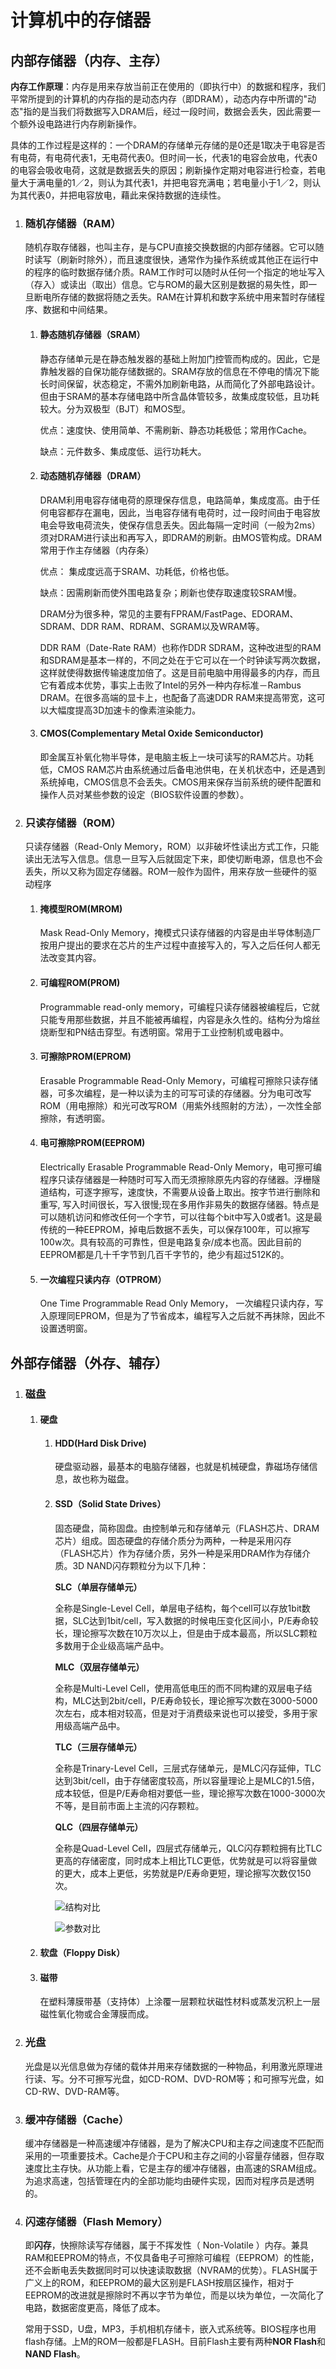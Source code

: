 # 计算机中的存储器

## 内部存储器（内存、主存）

**内存工作原理**：内存是用来存放当前正在使用的（即执行中）的数据和程序，我们平常所提到的计算机的内存指的是动态内存（即DRAM），动态内存中所谓的"动态"指的是当我们将数据写入DRAM后，经过一段时间，数据会丢失，因此需要一个额外设电路进行内存刷新操作。 

具体的工作过程是这样的：一个DRAM的存储单元存储的是0还是1取决于电容是否有电荷，有电荷代表1，无电荷代表0。但时间一长，代表1的电容会放电，代表0的电容会吸收电荷，这就是数据丢失的原因；刷新操作定期对电容进行检查，若电量大于满电量的1／2，则认为其代表1，并把电容充满电；若电量小于1／2，则认为其代表0，并把电容放电，藉此来保持数据的连续性。

1. ### 随机存储器（RAM）

   随机存取存储器，也叫主存，是与CPU直接交换数据的内部存储器。它可以随时读写（刷新时除外），而且速度很快，通常作为操作系统或其他正在运行中的程序的临时数据存储介质。RAM工作时可以随时从任何一个指定的地址写入（存入）或读出（取出）信息。它与ROM的最大区别是数据的易失性，即一旦断电所存储的数据将随之丢失。RAM在计算机和数字系统中用来暂时存储程序、数据和中间结果。 

   1. #### 静态随机存储器（SRAM）

      静态存储单元是在静态触发器的基础上附加门控管而构成的。因此，它是靠触发器的自保功能存储数据的。SRAM存放的信息在不停电的情况下能长时间保留，状态稳定，不需外加刷新电路，从而简化了外部电路设计。但由于SRAM的基本存储电路中所含晶体管较多，故集成度较低，且功耗较大。分为双极型（BJT）和MOS型。

      优点：速度快、使用简单、不需刷新、静态功耗极低；常用作Cache。

      缺点：元件数多、集成度低、运行功耗大。

   2. #### 动态随机存储器（DRAM）

      DRAM利用电容存储电荷的原理保存信息，电路简单，集成度高。由于任何电容都存在漏电，因此，当电容存储有电荷时，过一段时间由于电容放电会导致电荷流失，使保存信息丢失。因此每隔一定时间（一般为2ms）须对DRAM进行读出和再写入，即DRAM的刷新。由MOS管构成。DRAM常用于作主存储器（内存条）

      优点： 集成度远高于SRAM、功耗低，价格也低。

      缺点：因需刷新而使外围电路复杂；刷新也使存取速度较SRAM慢。

      DRAM分为很多种，常见的主要有FPRAM/FastPage、EDORAM、SDRAM、DDR RAM、RDRAM、SGRAM以及WRAM等。 

      DDR RAM（Date-Rate RAM）也称作DDR SDRAM，这种改进型的RAM和SDRAM是基本一样的，不同之处在于它可以在一个时钟读写两次数据，这样就使得数据传输速度加倍了。这是目前电脑中用得最多的内存，而且它有着成本优势，事实上击败了Intel的另外一种内存标准－Rambus DRAM。在很多高端的显卡上，也配备了高速DDR RAM来提高带宽，这可以大幅度提高3D加速卡的像素渲染能力。

   3. #### CMOS(Complementary Metal Oxide Semiconductor)

      即金属互补氧化物半导体，是电脑主板上一块可读写的RAM芯片。功耗低，CMOS RAM芯片由系统通过后备电池供电，在关机状态中，还是遇到系统掉电，CMOS信息不会丢失。CMOS用来保存当前系统的硬件配置和操作人员对某些参数的设定（BIOS软件设置的参数）。

2. ### 只读存储器（ROM）

   只读存储器（Read-Only Memory，ROM）以非破坏性读出方式工作，只能读出无法写入信息。信息一旦写入后就固定下来，即使切断电源，信息也不会丢失，所以又称为固定存储器。ROM一般作为固件，用来存放一些硬件的驱动程序

   1. #### 掩模型ROM(MROM)

      Mask Read-Only Memory，掩模式只读存储器的内容是由半导体制造厂按用户提出的要求在芯片的生产过程中直接写入的，写入之后任何人都无法改变其内容。

   2. #### 可编程ROM(PROM)

      Programmable read-only memory，可编程只读存储器被编程后，它就只能专用那些数据，并且不能被再编程，内容是永久性的。结构分为熔丝烧断型和PN结击穿型。有透明窗。常用于工业控制机或电器中。

   3. #### 可擦除PROM(EPROM)

      Erasable Programmable Read-Only Memory，可编程可擦除只读存储器，可多次编程，是一种以读为主的可写可读的存储器。分为电可改写ROM（用电擦除）和光可改写ROM（用紫外线照射的方法），一次性全部擦除，有透明窗。

   4. #### 电可擦除PROM(EEPROM)

      Electrically Erasable Programmable Read-Only Memory，电可擦可编程序只读存储器是一种随时可写入而无须擦除原先内容的存储器。浮栅隧道结构，可逐字擦写，速度快，不需要从设备上取出。按字节进行删除和重写, 写入时间很长，写入很慢;现在多用作非易失的数据存储器。特点是可以随机访问和修改任何一个字节，可以往每个bit中写入0或者1。这是最传统的一种EEPROM，掉电后数据不丢失，可以保存100年，可以擦写100w次。具有较高的可靠性，但是电路复杂/成本也高。因此目前的EEPROM都是几十千字节到几百千字节的，绝少有超过512K的。

   5. #### 一次编程只读内存（OTPROM）

      One Time Programmable Read Only Memory， 一次编程只读内存，写入原理同EPROM，但是为了节省成本，编程写入之后就不再抹除，因此不设置透明窗。

## 外部存储器（外存、辅存）

1. ### 磁盘

   1. #### 硬盘

      1. #### HDD(Hard Disk Drive)

         硬盘驱动器，最基本的电脑存储器，也就是机械硬盘，靠磁场存储信息，故也称为磁盘。

      2. #### SSD（Solid State Drives）

         固态硬盘，简称固盘。由控制单元和存储单元（FLASH芯片、DRAM芯片）组成。固态硬盘的存储介质分为两种，一种是采用闪存（FLASH芯片）作为存储介质，另外一种是采用DRAM作为存储介质。3D NAND闪存颗粒分为以下几种：

         **SLC（单层存储单元）**

         全称是Single-Level Cell，单层电子结构，每个cell可以存放1bit数据，SLC达到1bit/cell，写入数据的时候电压变化区间小，P/E寿命较长，理论擦写次数在10万次以上，但是由于成本最高，所以SLC颗粒多数用于企业级高端产品中。

         **MLC（双层存储单元）**

         全称是Multi-Level Cell，使用高低电压的而不同构建的双层电子结构，MLC达到2bit/cell，P/E寿命较长，理论擦写次数在3000-5000次左右，成本相对较高，但是对于消费级来说也可以接受，多用于家用级高端产品中。

         **TLC（三层存储单元）**

         全称是Trinary-Level Cell，三层式存储单元，是MLC闪存延伸，TLC达到3bit/cell，由于存储密度较高，所以容量理论上是MLC的1.5倍，成本较低，但是P/E寿命相对要低一些，理论擦写次数在1000-3000次不等，是目前市面上主流的闪存颗粒。

         **QLC（四层存储单元）**

         全称是Quad-Level Cell，四层式存储单元，QLC闪存颗粒拥有比TLC更高的存储密度，同时成本上相比TLC更低，优势就是可以将容量做的更大，成本上更低，劣势就是P/E寿命更短，理论擦写次数仅150次。

         ![结构对比](计算机中的存储器/ssd1.jpg)
         
         ![参数对比](计算机中的存储器/ssd2.jpg)


   2. #### 软盘（Floppy Disk）

   3. #### 磁带

      在塑料薄膜带基（支持体）上涂覆一层颗粒状磁性材料或蒸发沉积上一层磁性氧化物或合金薄膜而成。

2. ### 光盘

   光盘是以光信息做为存储的载体并用来存储数据的一种物品，利用激光原理进行读、写。分不可擦写光盘，如CD-ROM、DVD-ROM等；和可擦写光盘，如CD-RW、DVD-RAM等。

3. ### 缓冲存储器（Cache）

   缓冲存储器是一种高速缓冲存储器，是为了解决CPU和主存之间速度不匹配而采用的一项重要技术。Cache是介于CPU和主存之间的小容量存储器，但存取速度比主存快。从功能上看，它是主存的缓冲存储器，由高速的SRAM组成。为追求高速，包括管理在内的全部功能均由硬件实现，因而对程序员是透明的。

4. ### 闪速存储器（Flash Memory）

   即**闪存**，快擦除读写存储器，属于不挥发性（ Non-Volatile ）内存。兼具RAM和EEPROM的特点，不仅具备电子可擦除可编程（EEPROM）的性能，还不会断电丢失数据同时可以快速读取数据（NVRAM的优势）。FLASH属于广义上的ROM，和EEPROM的最大区别是FLASH按扇区操作，相对于EEPROM的改进就是擦除时不再以字节为单位，而是以块为单位，一次简化了电路，数据密度更高，降低了成本。

   常用于SSD，U盘，MP3，手机相机存储卡，嵌入式系统等。BIOS程序也用flash存储。上M的ROM一般都是FLASH。目前Flash主要有两种**NOR Flash**和**NAND Flash**。

